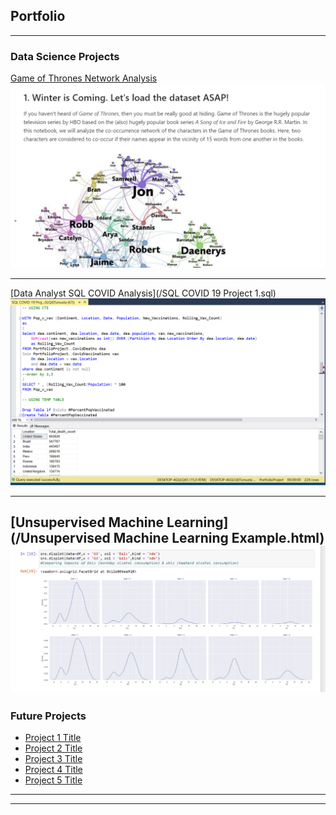 ## Portfolio

---

### Data Science Projects 

[Game of Thrones Network Analysis](/GoT_Network_Analysis_DataCamp.html)
<img src="GoT_Network_Analysis.PNG?raw=true"/>

---

[Data Analyst SQL COVID Analysis](/SQL COVID 19 Project 1.sql)
<img src="images/SQL COVID 19 Screenshot 1.PNG?raw=true"/>

---

[Unsupervised Machine Learning](/Unsupervised Machine Learning Example.html)
<img src="images/Machine Learning Distributions PNG.PNG?raw=true"/>
---



### Future Projects

- [Project 1 Title](http://example.com/)
- [Project 2 Title](http://example.com/)
- [Project 3 Title](http://example.com/)
- [Project 4 Title](http://example.com/)
- [Project 5 Title](http://example.com/)

---




---

<!-- Remove above link if you don't want to attibute -->
